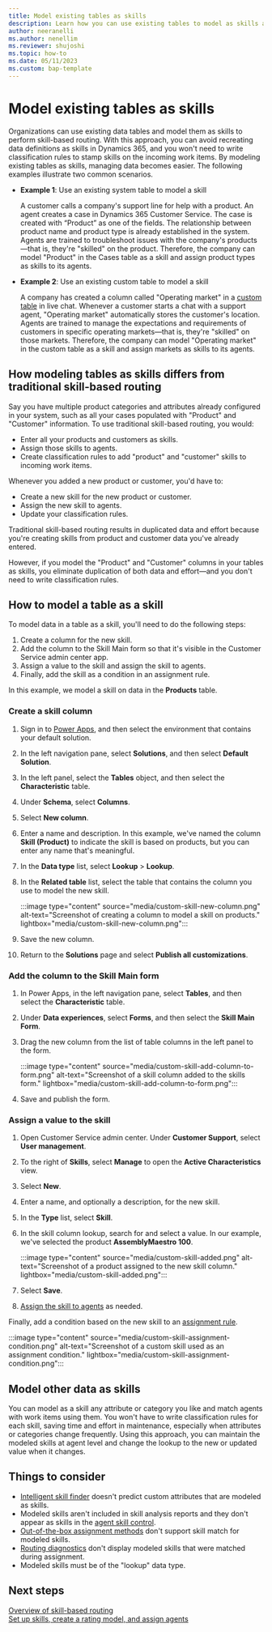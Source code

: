 ```yaml
---
title: Model existing tables as skills
description: Learn how you can use existing tables to model as skills and use in unified routing in Dynamics 365 Customer Service.
author: neeranelli
ms.author: nenellim
ms.reviewer: shujoshi
ms.topic: how-to
ms.date: 05/11/2023
ms.custom: bap-template
---
```


# Model existing tables as skills

Organizations can use existing data tables and model them as skills to perform skill-based routing. With this approach, you can avoid recreating data definitions as skills in Dynamics 365, and you won't need to write classification rules to stamp skills on the incoming work items. By modeling existing tables as skills, managing data becomes easier.  The following examples illustrate two common scenarios.

- **Example 1**: Use an existing system table to model a skill

   A customer calls a company's support line for help with a product. An agent creates a case in Dynamics 365 Customer Service. The case is created with “Product” as one of the fields. The relationship between product name and product type is already established in the system. Agents are trained to troubleshoot issues with the company's products&mdash;that is, they're "skilled" on the product. Therefore, the company can model "Product" in the Cases table as a skill and assign product types as skills to its agents.

- **Example 2**: Use an existing custom table to model a skill

   A company has created a column called "Operating market" in a [custom table](/power-apps/maker/data-platform/data-platform-create-entity) in live chat. Whenever a customer starts a chat with a support agent, "Operating market" automatically stores the customer's location. Agents are trained to manage the expectations and requirements of customers in specific operating markets&mdash;that is, they're "skilled" on those markets. Therefore, the company can model "Operating market" in the custom table as a skill and assign markets as skills to its agents.

## How modeling tables as skills differs from traditional skill-based routing

Say you have multiple product categories and attributes already configured in your system, such as all your cases populated with "Product" and "Customer" information. To use traditional skill-based routing, you would:

- Enter all your products and customers as skills.
- Assign those skills to agents.
- Create classification rules to add "product" and "customer" skills to incoming work items.

Whenever you added a new product or customer, you'd have to:

- Create a new skill for the new product or customer.
- Assign the new skill to agents.
- Update your classification rules.

Traditional skill-based routing results in duplicated data and effort because you're creating skills from product and customer data you've already entered.

However, if you model the "Product" and "Customer" columns in your tables as skills, you eliminate duplication of both data and effort&mdash;and you don't need to write classification rules.

## How to model a table as a skill

To model data in a table as a skill, you'll need to do the following steps:

1. Create a column for the new skill.
1. Add the column to the Skill Main form so that it's visible in the Customer Service admin center app.
1. Assign a value to the skill and assign the skill to agents.
1. Finally, add the skill as a condition in an assignment rule.

In this example, we model a skill on data in the **Products** table.

### Create a skill column

1. Sign in to [Power Apps](https://make.powerapps.com), and then select the environment that contains your default solution.
1. In the left navigation pane, select **Solutions**, and then select **Default Solution**.
1. In the left panel, select the **Tables** object, and then select the **Characteristic** table.
1. Under **Schema**, select **Columns**.
1. Select **New column**.
1. Enter a name and description. In this example, we've named the column **Skill (Product)** to indicate the skill is based on products, but you can enter any name that's meaningful.
1. In the **Data type** list, select **Lookup** > **Lookup**.
1. In the **Related table** list, select the table that contains the column you use to model the new skill.

    :::image type="content" source="media/custom-skill-new-column.png" alt-text="Screenshot of creating a column to model a skill on products." lightbox="media/custom-skill-new-column.png":::

1. Save the new column.
1. Return to the **Solutions** page and select **Publish all customizations**.

### Add the column to the Skill Main form

1. In Power Apps, in the left navigation pane, select **Tables**, and then select the **Characteristic** table.
1. Under **Data experiences**, select **Forms**, and then select the **Skill Main Form**.
1. Drag the new column from the list of table columns in the left panel to the form.

    :::image type="content" source="media/custom-skill-add-column-to-form.png" alt-text="Screenshot of a skill column added to the skills form." lightbox="media/custom-skill-add-column-to-form.png":::

1. Save and publish the form.

### Assign a value to the skill

1. Open Customer Service admin center. Under **Customer Support**, select **User management**.
1. To the right of **Skills**, select **Manage** to open the **Active Characteristics** view.
1. Select **New**.
1. Enter a name, and optionally a description, for the new skill.
1. In the **Type** list, select **Skill**.
1. In the skill column lookup, search for and select a value. In our example, we've selected the product **AssemblyMaestro 100**.

    :::image type="content" source="media/custom-skill-added.png" alt-text="Screenshot of a product assigned to the new skill column." lightbox="media/custom-skill-added.png":::

1. Select **Save**.
1. [Assign the skill to agents](setup-skills-assign-agents.md#assign-agents-to-skill) as needed.

Finally, add a condition based on the new skill to an [assignment rule](configure-assignment-rules.md).

:::image type="content" source="media/custom-skill-assignment-condition.png" alt-text="Screenshot of a custom skill used as an assignment condition." lightbox="media/custom-skill-assignment-condition.png":::

## Model other data as skills

You can model as a skill any attribute or category you like and match agents with work items using them. You won't have to write classification rules for each skill, saving time and effort in maintenance, especially when attributes or categories change frequently. Using this approach, you can maintain the modeled skills at agent level and change the lookup to the new or updated value when it changes.  

## Things to consider

- [Intelligent skill finder](set-up-skill-based-routing.md#create-skill-finder-models) doesn't predict custom attributes that are modeled as skills.
- Modeled skills aren't included in skill analysis reports and they don't appear as skills in the [agent skill control](manage-skills.md).
- [Out-of-the-box assignment methods](assignment-methods.md#types-of-assignment-methods) don't support skill match for modeled skills.
- [Routing diagnostics](unified-routing-diagnostics.md) don't display modeled skills that were matched during assignment.
- Modeled skills must be of the "lookup" data type.

## Next steps

[Overview of skill-based routing](overview-skill-work-distribution.md)  
[Set up skills, create a rating model, and assign agents](setup-skills-assign-agents.md)  

